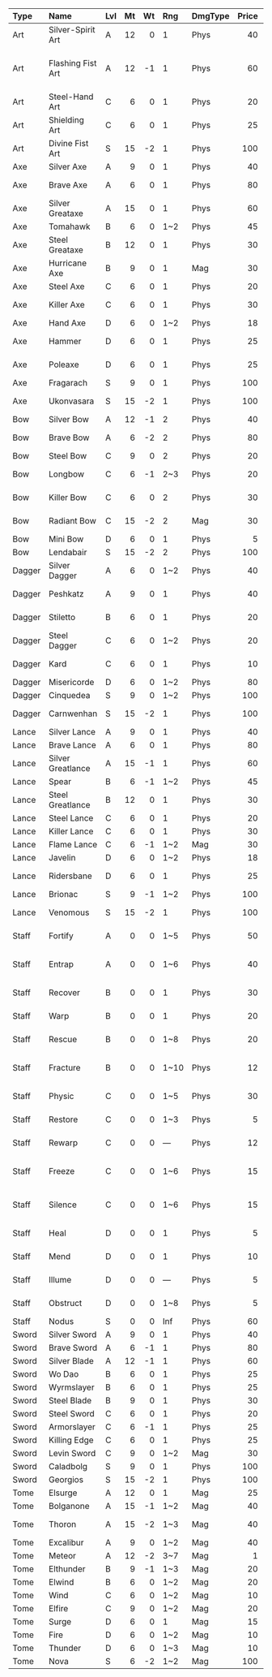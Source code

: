 | Type   | Name              | Lvl   |   Mt |   Wt | Rng   | DmgType   |   Price | Tags                                           |
|:-------|:------------------|:------|-----:|-----:|:------|:----------|--------:|:-----------------------------------------------|
| Art    | Silver-Spirit Art | A     |   12 |    0 | 1     | Phys      |      40 | Brave                                          |
| Art    | Flashing Fist Art | A     |   12 |   -1 | 1     | Phys      |      60 | Brave Bonus(Spd+1) Cursed(Def-2) Cursed(Res-2) |
| Art    | Steel-Hand Art    | C     |    6 |    0 | 1     | Phys      |      20 | Brave Inaccurate(1)                            |
| Art    | Shielding Art     | C     |    6 |    0 | 1     | Phys      |      25 | Bonus(Def+1) Inaccurate(1)                     |
| Art    | Divine Fist Art   | S     |   15 |   -2 | 1     | Phys      |     100 | Brave                                          |
| Axe    | Silver Axe        | A     |    9 |    0 | 1     | Phys      |      40 | Inaccurate(1)                                  |
| Axe    | Brave Axe         | A     |    6 |    0 | 1     | Phys      |      80 | Brave Inaccurate(1)                            |
| Axe    | Silver Greataxe   | A     |   15 |    0 | 1     | Phys      |      60 | Heavy Inaccurate(2)                            |
| Axe    | Tomahawk          | B     |    6 |    0 | 1~2   | Phys      |      45 | Inaccurate(2)                                  |
| Axe    | Steel Greataxe    | B     |   12 |    0 | 1     | Phys      |      30 | Heavy Inaccurate(2)                            |
| Axe    | Hurricane Axe     | B     |    9 |    0 | 1     | Mag       |      30 | Enchanted Heavy Inaccurate(1)                  |
| Axe    | Steel Axe         | C     |    6 |    0 | 1     | Phys      |      20 | Inaccurate(1)                                  |
| Axe    | Killer Axe        | C     |    6 |    0 | 1     | Phys      |      30 | Deadly(30) Inaccurate(1)                       |
| Axe    | Hand Axe          | D     |    6 |    0 | 1~2   | Phys      |      18 | Inaccurate(1)                                  |
| Axe    | Hammer            | D     |    6 |    0 | 1     | Phys      |      25 | Effective(Armor) Inaccurate(2)                 |
| Axe    | Poleaxe           | D     |    6 |    0 | 1     | Phys      |      25 | Effective(Cavalry) Inaccurate(2)               |
| Axe    | Fragarach         | S     |    9 |    0 | 1     | Phys      |     100 |                                                |
| Axe    | Ukonvasara        | S     |   15 |   -2 | 1     | Phys      |     100 | Heavy Inaccurate(1)                            |
| Bow    | Silver Bow        | A     |   12 |   -1 | 2     | Phys      |      40 | Effective(Flying)                              |
| Bow    | Brave Bow         | A     |    6 |   -2 | 2     | Phys      |      80 | Brave Effective(Flying)                        |
| Bow    | Steel Bow         | C     |    9 |    0 | 2     | Phys      |      20 | Effective(Flying)                              |
| Bow    | Longbow           | C     |    6 |   -1 | 2~3   | Phys      |      20 | Effective(Flying) Inaccurate(1)                |
| Bow    | Killer Bow        | C     |    6 |    0 | 2     | Phys      |      30 | Deadly(30) Effective(Flying)                   |
| Bow    | Radiant Bow       | C     |   15 |   -2 | 2     | Mag       |      30 | Enchanted Effective(Flying)                    |
| Bow    | Mini Bow          | D     |    6 |    0 | 1     | Phys      |       5 | Nimble(10)                                     |
| Bow    | Lendabair         | S     |   15 |   -2 | 2     | Phys      |     100 | Effective(Flying)                              |
| Dagger | Silver Dagger     | A     |    6 |    0 | 1~2   | Phys      |      40 | Status(Poisoned)                               |
| Dagger | Peshkatz          | A     |    9 |    0 | 1     | Phys      |      40 | Deadly(20) Status(Poisoned)                    |
| Dagger | Stiletto          | B     |    6 |    0 | 1     | Phys      |      20 | Deadly(20) Status(Poisoned)                    |
| Dagger | Steel Dagger      | C     |    6 |    0 | 1~2   | Phys      |      20 | Status(Poisoned)                               |
| Dagger | Kard              | C     |    6 |    0 | 1     | Phys      |      10 | Deadly(20) Status(Poisoned)                    |
| Dagger | Misericorde       | D     |    6 |    0 | 1~2   | Phys      |      80 | Status(Poisoned)                               |
| Dagger | Cinquedea         | S     |    9 |    0 | 1~2   | Phys      |     100 | Status(Poisoned)                               |
| Dagger | Carnwenhan        | S     |   15 |   -2 | 1     | Phys      |     100 | Heavy Status(Poisoned)                         |
| Lance  | Silver Lance      | A     |    9 |    0 | 1     | Phys      |      40 |                                                |
| Lance  | Brave Lance       | A     |    6 |    0 | 1     | Phys      |      80 | Brave                                          |
| Lance  | Silver Greatlance | A     |   15 |   -1 | 1     | Phys      |      60 | Heavy Inaccurate(1)                            |
| Lance  | Spear             | B     |    6 |   -1 | 1~2   | Phys      |      45 | Inaccurate(1)                                  |
| Lance  | Steel Greatlance  | B     |   12 |    0 | 1     | Phys      |      30 | Heavy Inaccurate(1)                            |
| Lance  | Steel Lance       | C     |    6 |    0 | 1     | Phys      |      20 |                                                |
| Lance  | Killer Lance      | C     |    6 |    0 | 1     | Phys      |      30 | Deadly(30)                                     |
| Lance  | Flame Lance       | C     |    6 |   -1 | 1~2   | Mag       |      30 | Enchanted                                      |
| Lance  | Javelin           | D     |    6 |    0 | 1~2   | Phys      |      18 |                                                |
| Lance  | Ridersbane        | D     |    6 |    0 | 1     | Phys      |      25 | Effective(Cavalry) Inaccurate(1)               |
| Lance  | Brionac           | S     |    9 |   -1 | 1~2   | Phys      |     100 | Inaccurate(1)                                  |
| Lance  | Venomous          | S     |   15 |   -2 | 1     | Phys      |     100 | Heavy Status(Poisoned)                         |
| Staff  | Fortify           | A     |    0 |    0 | 1~5   | Phys      |      50 | AoE Heal(10) Consumable(3)                     |
| Staff  | Entrap            | A     |    0 |    0 | 1~6   | Phys      |      40 | Entrap Inaccurate(2) Consumable(2)             |
| Staff  | Recover           | B     |    0 |    0 | 1     | Phys      |      30 | Heal(20) Consumable(5)                         |
| Staff  | Warp              | B     |    0 |    0 | 1     | Phys      |      20 | Warp Consumable(3)                             |
| Staff  | Rescue            | B     |    0 |    0 | 1~8   | Phys      |      20 | Rescue Consumable(3)                           |
| Staff  | Fracture          | B     |    0 |    0 | 1~10  | Phys      |      12 | Effect(Break) Inaccurate(1) Consumable(5)      |
| Staff  | Physic            | C     |    0 |    0 | 1~5   | Phys      |      30 | Heal(5) Consumable(5)                          |
| Staff  | Restore           | C     |    0 |    0 | 1~3   | Phys      |       5 | Heal(5) Consumable(5)                          |
| Staff  | Rewarp            | C     |    0 |    0 | —     | Phys      |      12 | Rewarp Consumable(3)                           |
| Staff  | Freeze            | C     |    0 |    0 | 1~6   | Phys      |      15 | Freeze Inaccurate(1) Consumable(3)             |
| Staff  | Silence           | C     |    0 |    0 | 1~6   | Phys      |      15 | Effect(Silence) Inaccurate(1) Consumable(3)    |
| Staff  | Heal              | D     |    0 |    0 | 1     | Phys      |       5 | Heal(5) Consumable(13)                         |
| Staff  | Mend              | D     |    0 |    0 | 1     | Phys      |      10 | Heal(10) Consumable(10)                        |
| Staff  | Illume            | D     |    0 |    0 | —     | Phys      |       5 | Torch(7) Consumable(3)                         |
| Staff  | Obstruct          | D     |    0 |    0 | 1~8   | Phys      |       5 | Vein(Ice) Consumable(5)                        |
| Staff  | Nodus             | S     |    0 |    0 | Inf   | Phys      |      60 | Consumable(1)                                  |
| Sword  | Silver Sword      | A     |    9 |    0 | 1     | Phys      |      40 |                                                |
| Sword  | Brave Sword       | A     |    6 |   -1 | 1     | Phys      |      80 | Brave                                          |
| Sword  | Silver Blade      | A     |   12 |   -1 | 1     | Phys      |      60 | Heavy                                          |
| Sword  | Wo Dao            | B     |    6 |    0 | 1     | Phys      |      25 | Deadly(20)                                     |
| Sword  | Wyrmslayer        | B     |    6 |    0 | 1     | Phys      |      25 | Effective(Dragon)                              |
| Sword  | Steel Blade       | B     |    9 |    0 | 1     | Phys      |      30 | Heavy                                          |
| Sword  | Steel Sword       | C     |    6 |    0 | 1     | Phys      |      20 |                                                |
| Sword  | Armorslayer       | C     |    6 |   -1 | 1     | Phys      |      25 | Effective(Armor)                               |
| Sword  | Killing Edge      | C     |    6 |    0 | 1     | Phys      |      25 | Deadly(30)                                     |
| Sword  | Levin Sword       | C     |    9 |    0 | 1~2   | Mag       |      30 | Enchanted                                      |
| Sword  | Caladbolg         | S     |    9 |    0 | 1     | Phys      |     100 |                                                |
| Sword  | Georgios          | S     |   15 |   -2 | 1     | Phys      |     100 | Heavy                                          |
| Tome   | Elsurge           | A     |   12 |    0 | 1     | Mag       |      25 | Homing                                         |
| Tome   | Bolganone         | A     |   15 |   -1 | 1~2   | Mag       |      40 |                                                |
| Tome   | Thoron            | A     |   15 |   -2 | 1~3   | Mag       |      40 | Complex Inaccurate(1)                          |
| Tome   | Excalibur         | A     |    9 |    0 | 1~2   | Mag       |      40 | Effective(Flying)                              |
| Tome   | Meteor            | A     |   12 |   -2 | 3~7   | Mag       |       1 | Complex                                        |
| Tome   | Elthunder         | B     |    9 |   -1 | 1~3   | Mag       |      20 | Complex                                        |
| Tome   | Elwind            | B     |    6 |    0 | 1~2   | Mag       |      20 | Effective(Flying)                              |
| Tome   | Wind              | C     |    6 |    0 | 1~2   | Mag       |      10 | Effective(Flying)                              |
| Tome   | Elfire            | C     |    9 |    0 | 1~2   | Mag       |      20 |                                                |
| Tome   | Surge             | D     |    6 |    0 | 1     | Mag       |      15 | Homing                                         |
| Tome   | Fire              | D     |    6 |    0 | 1~2   | Mag       |      10 |                                                |
| Tome   | Thunder           | D     |    6 |    0 | 1~3   | Mag       |      10 | Complex                                        |
| Tome   | Nova              | S     |    6 |   -2 | 1~2   | Mag       |     100 | Brave                                          |